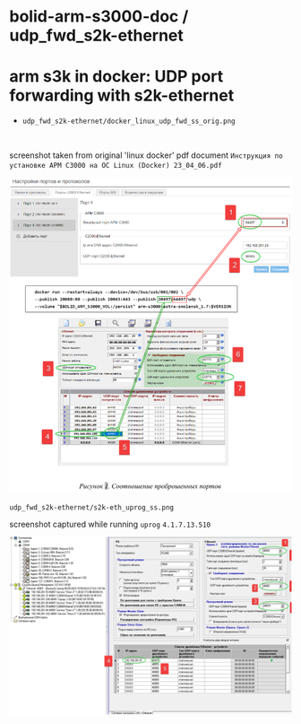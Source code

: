 # bolid-arm-s3000-doc / udp_fwd_s2k-ethernet

# arm s3k in docker: UDP port forwarding with s2k-ethernet


- `udp_fwd_s2k-ethernet/docker_linux_udp_fwd_ss_orig.png`
<br />

screenshot taken from original 'linux docker' pdf document
`Инструкция по установке АРМ С3000 на ОС Linux (Docker) 23_04_06.pdf`

![udp port forwarding - s2k-ethernet - old](docker_linux_udp_fwd_ss_orig.png)



`udp_fwd_s2k-ethernet/s2k-eth_uprog_ss.png`
<br />

screenshot captured while running `uprog` `4.1.7.13.510`

![udp port forwarding - s2k-ethernet - new](s2k-eth_uprog_ss.png)
